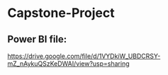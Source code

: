 # Capstone-Project


## Power BI file:
https://drive.google.com/file/d/1VYDkiW_UBDCRSY-mZ_nAykuQSzKeDWAI/view?usp=sharing
